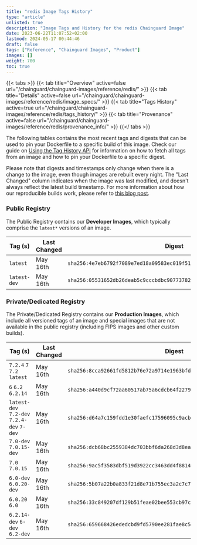 ```yaml
---
title: "redis Image Tags History"
type: "article"
unlisted: true
description: "Image Tags and History for the redis Chainguard Image"
date: 2023-06-22T11:07:52+02:00
lastmod: 2024-05-17 00:44:46
draft: false
tags: ["Reference", "Chainguard Images", "Product"]
images: []
weight: 700
toc: true
---
```


{{< tabs >}}
{{< tab title="Overview" active=false url="/chainguard/chainguard-images/reference/redis/" >}}
{{< tab title="Details" active=false url="/chainguard/chainguard-images/reference/redis/image_specs/" >}}
{{< tab title="Tags History" active=true url="/chainguard/chainguard-images/reference/redis/tags_history/" >}}
{{< tab title="Provenance" active=false url="/chainguard/chainguard-images/reference/redis/provenance_info/" >}}
{{</ tabs >}}

The following tables contains the most recent tags and digests that can be used to pin your Dockerfile to a specific build of this image. Check our guide on [Using the Tag History API](/chainguard/chainguard-images/using-the-tag-history-api/) for information on how to fetch all tags from an image and how to pin your Dockerfile to a specific digest.

Please note that digests and timestamps only change when there is a change to the image, even though images are rebuilt every night. The "Last Changed" column indicates when the image was last modified, and doesn't always reflect the latest build timestamp. For more information about how our reproducible builds work, please refer to [this blog post](https://www.chainguard.dev/unchained/reproducing-chainguards-reproducible-image-builds).

### Public Registry
The Public Registry contains our **Developer Images**, which typically comprise the `latest*` versions of an image.

| Tag (s)       | Last Changed | Digest                                                                    |
|---------------|--------------|---------------------------------------------------------------------------|
|  `latest`     | May 16th     | `sha256:4e7eb6792f7089e7ed18a09583ec019f51b157b22dc2e14f67160574fe7cf34c` |
|  `latest-dev` | May 16th     | `sha256:05531652db26deab5c9cccbdbc907737820952e88b0d5981016e270071fe0c95` |


### Private/Dedicated Registry
The Private/Dedicated Registry contains our **Production Images**, which include all versioned tags of an image and special images that are not available in the public registry (including FIPS images and other custom builds).

| Tag (s)                                     | Last Changed | Digest                                                                    |
|---------------------------------------------|--------------|---------------------------------------------------------------------------|
|  `7.2.4` `7` `7.2` `latest`                 | May 16th     | `sha256:8cca92661fd5812b76e72a9714e1963bfd09e71c38db5b6fca2b97e8849158bf` |
|  `6` `6.2` `6.2.14`                         | May 16th     | `sha256:a440d9cf72aa60517ab75a6cdcb64f22794de29c4b0a1f2af685a1ad8895529b` |
|  `latest-dev` `7.2-dev` `7.2.4-dev` `7-dev` | May 16th     | `sha256:d64a7c159fdd1e30faefc17596095c9acbca2e50615f717952e7220550c00514` |
|  `7.0-dev` `7.0.15-dev`                     | May 16th     | `sha256:dcb68bc2559384dc703bbf6da268d3d8eaaf9b983785fa221ba6b010c55a9531` |
|  `7.0` `7.0.15`                             | May 16th     | `sha256:9ac5f3583dbf519d3922cc3463dd4f881444df31ec75939452ede4507c08911b` |
|  `6.0-dev` `6.0.20-dev`                     | May 16th     | `sha256:5b07a22b0a833f21d8e71b755ec3a2c7c725b9b0e4cd2973a22c820224342c19` |
|  `6.0.20` `6.0`                             | May 16th     | `sha256:33c849207df129b51feae02bee553cb97ce08374346bae831fda89141a339ec1` |
|  `6.2.14-dev` `6-dev` `6.2-dev`             | May 16th     | `sha256:659668426ededcbd9fd5790ee281fae8c594368ffa5e78abfc4f27d4c4289f4f` |

